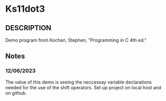 # Ks11dot3
## DESCRIPTION
Demo program from Kochan, Stephen, "Programming in C 4th ed."
## Notes
### 12/06/2023
The value of this demo is seeing the neccessay variable declarations needed
for the use of the shift operators.
Set up project on local host and on github.


